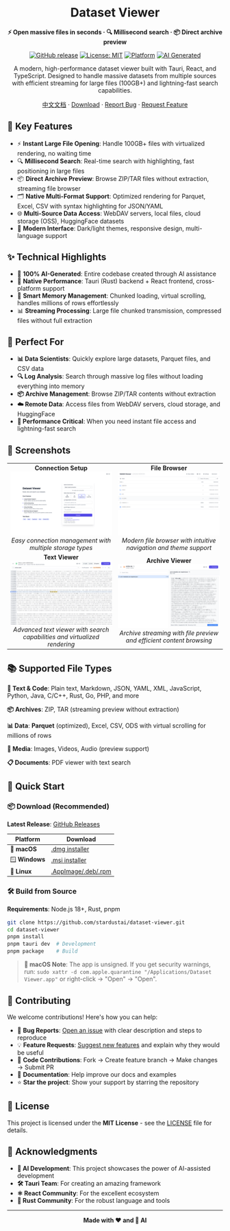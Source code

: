 <div align="center">

# Dataset Viewer

**⚡ Open massive files in seconds · 🔍 Millisecond search · 📦 Direct archive preview**

[![GitHub release](https://img.shields.io/github/release/stardustai/dataset-viewer.svg)](https://github.com/stardustai/dataset-viewer/releases/latest) [![License: MIT](https://img.shields.io/badge/License-MIT-yellow.svg)](https://opensource.org/licenses/MIT) [![Platform](https://img.shields.io/badge/platform-Windows%20%7C%20macOS%20%7C%20Linux-lightgrey)](https://github.com/stardustai/dataset-viewer/releases) [![AI Generated](https://img.shields.io/badge/100%25-AI%20Generated-blue)](https://github.com/stardustai/dataset-viewer)

A modern, high-performance dataset viewer built with Tauri, React, and TypeScript. Designed to handle massive datasets from multiple sources with efficient streaming for large files (100GB+) and lightning-fast search capabilities.

[中文文档](README_zh.md) · [Download](https://github.com/stardustai/dataset-viewer/releases/latest) · [Report Bug](https://github.com/stardustai/dataset-viewer/issues) · [Request Feature](https://github.com/stardustai/dataset-viewer/issues)

</div>



## 🚀 Key Features

- ⚡ **Instant Large File Opening**: Handle 100GB+ files with virtualized rendering, no waiting time
- 🔍 **Millisecond Search**: Real-time search with highlighting, fast positioning in large files
- 📦 **Direct Archive Preview**: Browse ZIP/TAR files without extraction, streaming file browser
- 🗂️ **Native Multi-Format Support**: Optimized rendering for Parquet, Excel, CSV with syntax highlighting for JSON/YAML
- 🌐 **Multi-Source Data Access**: WebDAV servers, local files, cloud storage (OSS), HuggingFace datasets
- 🎨 **Modern Interface**: Dark/light themes, responsive design, multi-language support

## ✨ Technical Highlights

- 🤖 **100% AI-Generated**: Entire codebase created through AI assistance
- 🚀 **Native Performance**: Tauri (Rust) backend + React frontend, cross-platform support
- 🧠 **Smart Memory Management**: Chunked loading, virtual scrolling, handles millions of rows effortlessly
- 📊 **Streaming Processing**: Large file chunked transmission, compressed files without full extraction

## 🎯 Perfect For

- **📊 Data Scientists**: Quickly explore large datasets, Parquet files, and CSV data
- **🔍 Log Analysis**: Search through massive log files without loading everything into memory
- **📦 Archive Management**: Browse ZIP/TAR contents without extraction
- **☁️ Remote Data**: Access files from WebDAV servers, cloud storage, and HuggingFace
- **🚀 Performance Critical**: When you need instant file access and lightning-fast search

## 📸 Screenshots

<div align="center">
<table width="100%">
  <tr>
    <td align="center" width="50%">
      <b>Connection Setup</b><br>
      <img src="screenshots/connect.png" alt="Connection Setup" style="max-width:100%;">
      <br><em>Easy connection management with multiple storage types</em>
    </td>
    <td align="center" width="50%">
      <b>File Browser</b><br>
      <img src="screenshots/home.png" alt="File Browser" style="max-width:100%;">
      <br><em>Modern file browser with intuitive navigation and theme support</em>
    </td>
  </tr>
  <tr>
    <td align="center" width="50%">
      <b>Text Viewer</b><br>
      <img src="screenshots/text.png" alt="Text Viewer" style="max-width:100%;">
      <br><em>Advanced text viewer with search capabilities and virtualized rendering</em>
    </td>
    <td align="center" width="50%">
      <b>Archive Viewer</b><br>
      <img src="screenshots/archive.png" alt="Archive Viewer" style="max-width:100%;">
      <br><em>Archive streaming with file preview and efficient content browsing</em>
    </td>
  </tr>
</table>
</div>

## 📚 Supported File Types

**📄 Text & Code**: Plain text, Markdown, JSON, YAML, XML, JavaScript, Python, Java, C/C++, Rust, Go, PHP, and more

**📦 Archives**: ZIP, TAR (streaming preview without extraction)

**📊 Data**: **Parquet** (optimized), Excel, CSV, ODS with virtual scrolling for millions of rows

**📱 Media**: Images, Videos, Audio (preview support)

**📋 Documents**: PDF viewer with text search

## 🚀 Quick Start

### 📦 Download (Recommended)

**Latest Release**: [GitHub Releases](https://github.com/stardustai/dataset-viewer/releases)

| Platform | Download |
|----------|----------|
| 🍎 **macOS** | [.dmg installer](https://github.com/stardustai/dataset-viewer/releases/latest) |
| 🪟 **Windows** | [.msi installer](https://github.com/stardustai/dataset-viewer/releases/latest) |
| 🐧 **Linux** | [.AppImage/.deb/.rpm](https://github.com/stardustai/dataset-viewer/releases/latest) |

### 🛠️ Build from Source

**Requirements**: Node.js 18+, Rust, pnpm

```bash
git clone https://github.com/stardustai/dataset-viewer.git
cd dataset-viewer
pnpm install
pnpm tauri dev  # Development
pnpm package    # Build
```



> **📱 macOS Note**: The app is unsigned. If you get security warnings, run: `sudo xattr -d com.apple.quarantine "/Applications/Dataset Viewer.app"` or right-click → "Open" → "Open".



## 🤝 Contributing

We welcome contributions! Here's how you can help:

- 🐛 **Bug Reports**: [Open an issue](https://github.com/stardustai/dataset-viewer/issues) with clear description and steps to reproduce
- 💡 **Feature Requests**: [Suggest new features](https://github.com/stardustai/dataset-viewer/issues) and explain why they would be useful
- 🔧 **Code Contributions**: Fork → Create feature branch → Make changes → Submit PR
- 📖 **Documentation**: Help improve our docs and examples
- ⭐ **Star the project**: Show your support by starring the repository



## 📄 License

This project is licensed under the **MIT License** - see the [LICENSE](LICENSE) file for details.

## 🙏 Acknowledgments

- **🤖 AI Development**: This project showcases the power of AI-assisted development
- **🛠 Tauri Team**: For creating an amazing framework
- **⚛️ React Community**: For the excellent ecosystem
- **🦀 Rust Community**: For the robust language and tools

---

<div align="center">

**Made with ❤️ and 🤖 AI**

</div>

